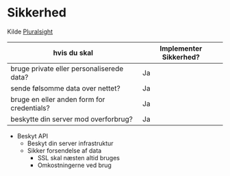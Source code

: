 # Sikkerhed
Kilde [Pluralsight](https://app.pluralsight.com/player?course=aspdotnetcore-implementing-securing-api&author=shawn-wildermuth&name=aspdotnetcore-implementing-securing-api-m7&clip=1&mode=live)

| hvis du skal | Implementer Sikkerhed? |
| --- | --- |
| bruge private eller personaliserede data? | Ja |
| sende følsomme data over nettet? | Ja |
| bruge en eller anden form for credentials? | Ja |
| beskytte din server mod overforbrug? | Ja |

- Beskyt API
  - Beskyt din server infrastruktur
  - Sikker forsendelse af data
    - SSL skal næsten altid bruges
    - Omkostningerne ved brug 
